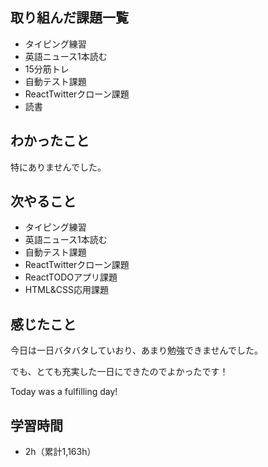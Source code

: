 ## 取り組んだ課題一覧
- タイピング練習
- 英語ニュース1本読む
- 15分筋トレ
- 自動テスト課題
- ReactTwitterクローン課題
- 読書
## わかったこと
特にありませんでした。
## 次やること
- タイピング練習
- 英語ニュース1本読む
- 自動テスト課題
- ReactTwitterクローン課題
- ReactTODOアプリ課題
- HTML&CSS応用課題
## 感じたこと
今日は一日バタバタしていおり、あまり勉強できませんでした。

でも、とても充実した一日にできたのでよかったです！

Today was a fulfilling day!

## 学習時間
- 2h（累計1,163h）
